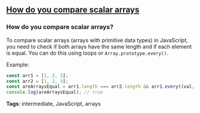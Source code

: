 ## [How do you compare scalar arrays](#how-do-you-compare-scalar-arrays)

### How do you compare scalar arrays?

To compare scalar arrays (arrays with primitive data types) in JavaScript, you need to check if both arrays have the same length and if each element is equal. You can do this using loops or `Array.prototype.every()`.

Example:

```javascript
const arr1 = [1, 2, 3];
const arr2 = [1, 2, 3];
const areArraysEqual = arr1.length === arr2.length && arr1.every((val, index) => val === arr2[index]);
console.log(areArraysEqual); // true
```

**Tags**: intermediate, JavaScript, arrays


